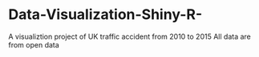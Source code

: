 # Data-Visualization-Shiny-R-
A visualiztion project of UK traffic accident from 2010 to 2015
All data are from open data
